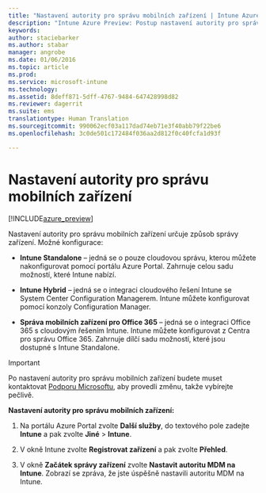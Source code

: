 ```yaml
---
title: "Nastavení autority pro správu mobilních zařízení | Intune Azure Preview | Dokumentace Microsoftu"
description: "Intune Azure Preview: Postup nastavení autority pro správu mobilních zařízení v Intune "
keywords: 
author: staciebarker
ms.author: stabar
manager: angrobe
ms.date: 01/06/2016
ms.topic: article
ms.prod: 
ms.service: microsoft-intune
ms.technology: 
ms.assetid: 8deff871-5dff-4767-9484-647428998d82
ms.reviewer: dagerrit
ms.suite: ems
translationtype: Human Translation
ms.sourcegitcommit: 990062ecf03a117dad74eb71e3f40abb79f22be6
ms.openlocfilehash: 3c0de501c172484f036aa2d812f0c40fcfa1d93f

---
```


# <a name="set-the-mobile-device-management-authority"></a>Nastavení autority pro správu mobilních zařízení 

[!INCLUDE[azure_preview](../includes/azure_preview.md)]

Nastavení autority pro správu mobilních zařízení určuje způsob správy zařízení. Možné konfigurace:

- **Intune Standalone** – jedná se o pouze cloudovou správu, kterou můžete nakonfigurovat pomocí portálu Azure Portal. Zahrnuje celou sadu možností, které Intune nabízí.

- **Intune Hybrid** – jedná se o integraci cloudového řešení Intune se System Center Configuration Managerem. Intune můžete konfigurovat pomocí konzoly Configuration Manager.

- **Správa mobilních zařízení pro Office 365** – jedná se o integraci Office 365 s cloudovým řešením Intune. Intune můžete konfigurovat z Centra pro správu Office 365. Zahrnuje dílčí sadu možností, které jsou dostupné s Intune Standalone.

>[!IMPORTANT]
>Po nastavení autority pro správu mobilních zařízení budete muset kontaktovat [Podporu Microsoftu](https://docs.microsoft.com/intune/troubleshoot/how-to-get-support-for-microsoft-intune), aby provedli změnu, takže vybírejte pečlivě.

**Nastavení autority pro správu mobilních zařízení:**

1. Na portálu Azure Portal zvolte **Další služby**, do textového pole zadejte **Intune** a pak zvolte **Jiné** > **Intune**.

2. V okně Intune zvolte **Registrovat zařízení** a pak zvolte **Přehled**.

3. V okně **Začátek správy zařízení** zvolte **Nastavit autoritu MDM na Intune**. Zobrazí se zpráva, že jste úspěšně nastavili autoritu MDM na Intune.



<!--HONumber=Feb17_HO1-->


